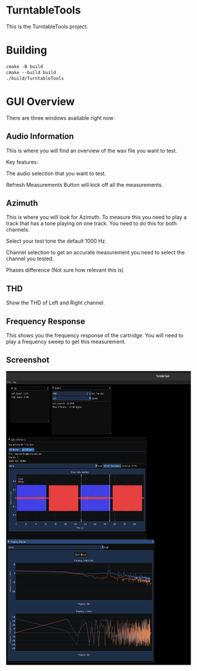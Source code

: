 # TurntableTools

This is the TurntableTools project.

# Building

```
cmake -B build
cmake --build build
./build/TurntableTools
```

# GUI Overview

There are three windows available right now:

## Audio Information

This is where you will find an overview of the wav file you want to test.

Key features:

The audio selection that you want to test.

Refresh Measurements Button will kick off all the measurements.

## Azimuth

This is where you will look for Azimuth. To measure this you need to play a track that has a tone playing on one track. You need to do this for both channels.

Select your test tone the default 1000 Hz.

Channel selection to get an accurate measurement you need to select the channel you tested.

Phases difference (Not sure how relevant this is)

## THD

Show the THD of Left and Right channel.

## Frequency Response

This shows you the frequency response of the cartridge. You will need to play a frequency sweep to get this measurement.

## Screenshot

<img src="./img/Screenshot_UI.png" height="800" width="800">
